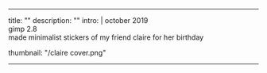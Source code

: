 ---

title: ""
description: ""
intro: |
 october 2019 <br>
 gimp 2.8 <br>
 made minimalist stickers of my friend claire for her birthday


thumbnail: "/claire cover.png"

---